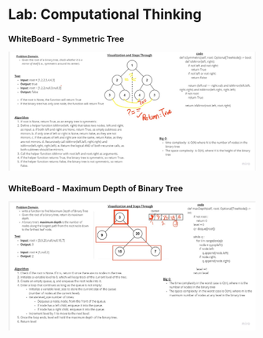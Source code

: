 # Lab: Computational Thinking

### WhiteBoard - Symmetric Tree
![](symmetric.jpg)

### WhiteBoard - Maximum Depth of Binary Tree
![](BFS_tree.jpg)



